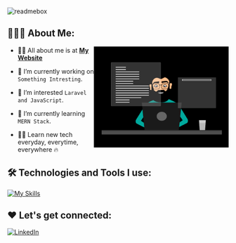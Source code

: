 <br/>![readmebox](https://github.com/rezalastana/rezalastana/assets/38129483/0b1b39d5-276e-4468-bc50-190a7803de9f)


## 👨🏻‍💻 About Me:

<img  src="./thoughtworks-gif_dribbble.gif" height="230px" align="right" />

- 🙋‍♂️ All about me is at **[My Website](https://rezal-portofolio.netlify.app/)**

- 🔭 I’m currently working on `Something Intresting`.

- 👀 I’m interested `Laravel and JavaScript`.

- 🌱 I’m currently learning `MERN Stack`.

- 👨‍💻 Learn new tech everyday, everytime, everywhere 🔥

## 🛠️ Technologies and Tools I use:

[![My Skills](https://skillicons.dev/icons?i=php,laravel,html,css,js,react,vue,nodejs,next,bootstrap&theme=light,tailwind)](https://skillicons.dev)

## ❤️ Let's get connected:

<a href="https://www.linkedin.com/in/rezal-astana/" target="_blank"><img alt="LinkedIn" src="https://img.shields.io/badge/linkedin-%230077B5.svg?&style=for-the-badge&logo=linkedin&logoColor=white"  height="30px"/>
</p>

<!---
rezalastana/rezalastana is a ✨ special ✨ repository because its `README.md` (this file) appears on your GitHub profile.
You can click the Preview link to take a look at your changes.
--->
